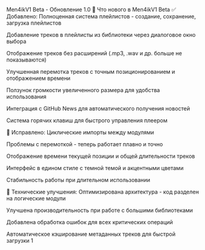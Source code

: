 Men4ikV1 Beta - Обновление 1.0
🎵 Что нового в Men4ikV1 Beta
✅ Добавлено:
Полноценная система плейлистов - создание, сохранение, загрузка плейлистов

Добавление треков в плейлисты из библиотеки через диалоговое окно выбора

Отображение треков без расширений (.mp3, .wav и др. больше не показываются)

Улучшенная перемотка треков с точным позиционированием и отображением времени

Ползунок громкости увеличенного размера для удобства использования

Интеграция с GitHub News для автоматического получения новостей

Система горячих клавиш для быстрого управления плеером

🔧 Исправлено:
Циклические импорты между модулями

Проблемы с перемоткой - теперь работает плавно и точно

Отображение времени текущей позиции и общей длительности треков

Интерфейс в едином стиле с темной темой и акцентными цветами

Стабильность работы при длительном использовании

🎯 Технические улучшения:
Оптимизирована архитектура - код разделен на логические модули

Улучшена производительность при работе с большими библиотеками

Добавлена обработка ошибок для всех критических операций

Автоматическое кэширование метаданных треков для быстрой загрузки 
1
